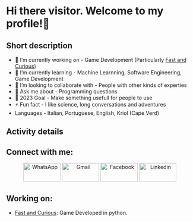 # Hi there visitor. Welcome to my profile!👋


## Short description
- 🔭 I’m currently working on - Game Development (Particularly [Fast and Curious](https://github.com/RaffaeleFiorillo/Fast_and_Curious))
- 🌱 I’m currently learning - Machine Learnning, Software Engineering, Game Development
- 👯 I’m looking to collaborate with - People with other kinds of experties
- 💬 Ask me about - Programming questions
- 🥅 2023 Goal - Make something usefull for people to use
- ⚡ Fun fact - I like science, long conversations and adventures
- Languages - Italian, Portuguese, English, Kriol (Cape Verd)

##   Activity details

<!-- [![Raffaele Fiorillo's github stats](https://github-readme-stats.vercel.app/api?username=RaffaeleFiorillo&count_private=true&show_icons=true&include_all_commits=true&theme=radical)](https://github.com/RaffaeleFiorillo) -->

<!--
[![Top Langs](https://github-readme-stats.vercel.app/api/top-langs/?username=RobertoCarlosMedina&hide=html,css&langs_count=8&theme=radical&layout=compact)](https://github.com/RobertoCarlosMedina)
-->
## Connect with me:
<p align="center">
     <a href="https://wa.me/+351933713399"><img alt="WhatsApp"  title="WhatsApp" src="https://www.vectorlogo.zone/logos/whatsapp/whatsapp-ar21.svg"   width="100" height="50" /></a>
     <a href="mailto:raffadeus8@gmail.com"><img alt="Gmail"  title="Gmail" src="https://www.vectorlogo.zone/logos/gmail/gmail-ar21.svg"   width="100" height="50" /></a>
     <a href="https://www.facebook.com/profile.php?id=100003567220303"><img title="Facebook" src="https://www.vectorlogo.zone/logos/facebook/facebook-ar21.svg"   width="100" height="50"/></a>
     <a href="https://www.linkedin.com/in/raffaele-junior-fiorillo-ab033a200"><img title="Linkedin" src="https://www.vectorlogo.zone/logos/linkedin/linkedin-ar21.svg"   width="100" height="50"/></a>
</p>

<!-- Optional if you have blogs -->
##   Working on:
- [Fast and Curious](https://github.com/RaffaeleFiorillo/Fast_and_Curious): Game Developed in python.
<!-- BLOG-POST-LIST:START -->
<!-- BLOG-POST-LIST:END -->

<!-- This section you create this variables that are used above -->
<!--[linkedin]:()/-->
